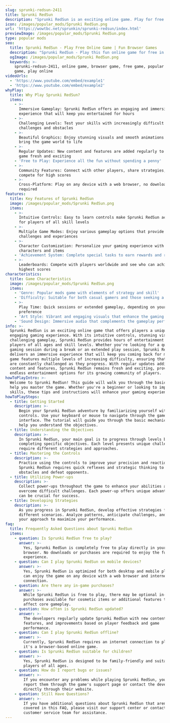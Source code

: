 ```yaml
---
slug: sprunki-redsun-2411
title: Sprunki RedSun
description: "Sprunki RedSun is an exciting online game. Play for free directly in your browser!"
icon: /images/popular_mods/Sprunki RedSun.png
url: 'https://wowtbc.net/sprunkin/sprunki-redsun/index.html'
previewImage: /images/popular_mods/Sprunki RedSun.png
type: popular mods
seo:
  title: Sprunki RedSun - Play Free Online Game | Fun Browser Games
  description: "Sprunki RedSun - Play this fun online game for free in your browser. No download required!"
  ogImage: /images/popular_mods/Sprunki RedSun.png
  keywords: >-
    sprunki-redsun-2411, online game, browser game, free game, popular mods
    game, play online
videoUrls:
  - 'https://www.youtube.com/embed/example1'
  - 'https://www.youtube.com/embed/example2'
whyPlay:
  title: Why Play Sprunki RedSun?
  items:
    - >-
      Immersive Gameplay: Sprunki RedSun offers an engaging and immersive gaming
      experience that will keep you entertained for hours
    - >-
      Challenging Levels: Test your skills with increasingly difficult
      challenges and obstacles
    - >-
      Beautiful Graphics: Enjoy stunning visuals and smooth animations that
      bring the game world to life
    - >-
      Regular Updates: New content and features are added regularly to keep the
      game fresh and exciting
    - 'Free to Play: Experience all the fun without spending a penny'
    - >-
      Community Features: Connect with other players, share strategies, and
      compete for high scores
    - >-
      Cross-Platform: Play on any device with a web browser, no downloads
      required
features:
  title: Key Features of Sprunki RedSun
  image: /images/popular_mods/Sprunki RedSun.png
  items:
    - >-
      Intuitive Controls: Easy to learn controls make Sprunki RedSun accessible
      for players of all skill levels
    - >-
      Multiple Game Modes: Enjoy various gameplay options that provide different
      challenges and experiences
    - >-
      Character Customization: Personalize your gaming experience with unique
      characters and items
    - 'Achievement System: Complete special tasks to earn rewards and recognition'
    - >-
      Leaderboards: Compete with players worldwide and see who can achieve the
      highest scores
characteristics:
  title: Game Characteristics
  image: /images/popular_mods/Sprunki RedSun.png
  items:
    - 'Genre: Popular mods game with elements of strategy and skill'
    - 'Difficulty: Suitable for both casual gamers and those seeking a challenge'
    - >-
      Play Time: Quick sessions or extended gameplay, depending on your
      preference
    - 'Art Style: Vibrant and engaging visuals that enhance the gaming experience'
    - 'Sound Design: Immersive audio that complements the gameplay perfectly'
info: >-
  Sprunki RedSun is an exciting online game that offers players a unique and
  engaging gaming experience. With its intuitive controls, stunning visuals, and
  challenging gameplay, Sprunki RedSun provides hours of entertainment for
  players of all ages and skill levels. Whether you're looking for a quick
  gaming session during a break or an extended play session, Sprunki RedSun
  delivers an immersive experience that will keep you coming back for more. The
  game features multiple levels of increasing difficulty, ensuring that players
  are constantly challenged as they progress. With regular updates adding new
  content and features, Sprunki RedSun remains fresh and exciting, providing
  endless entertainment options for its growing community of players.
howToPlayIntro: >-
  Welcome to Sprunki RedSun! This guide will walk you through the basics and
  help you master the game. Whether you're a beginner or looking to improve your
  skills, these tips and instructions will enhance your gaming experience.
howToPlaySteps:
  - title: Getting Started
    description: >-
      Begin your Sprunki RedSun adventure by familiarizing yourself with the
      controls. Use your keyboard or mouse to navigate through the game
      interface. The tutorial will guide you through the basic mechanics and
      help you understand the objectives.
  - title: Understanding the Objectives
    description: >-
      In Sprunki RedSun, your main goal is to progress through levels by
      completing specific objectives. Each level presents unique challenges that
      require different strategies and approaches.
  - title: Mastering the Controls
    description: >-
      Practice using the controls to improve your precision and reaction time.
      Sprunki RedSun requires quick reflexes and strategic thinking to overcome
      obstacles and defeat opponents.
  - title: Utilizing Power-ups
    description: >-
      Collect power-ups throughout the game to enhance your abilities and
      overcome difficult challenges. Each power-up offers unique advantages that
      can be crucial for success.
  - title: Developing Strategies
    description: >-
      As you progress in Sprunki RedSun, develop effective strategies for
      different scenarios. Analyze patterns, anticipate challenges, and adapt
      your approach to maximize your performance.
faq:
  title: Frequently Asked Questions about Sprunki RedSun
  items:
    - question: Is Sprunki RedSun free to play?
      answer: >-
        Yes, Sprunki RedSun is completely free to play directly in your web
        browser. No downloads or purchases are required to enjoy the full game
        experience.
    - question: Can I play Sprunki RedSun on mobile devices?
      answer: >-
        Yes, Sprunki RedSun is optimized for both desktop and mobile play. You
        can enjoy the game on any device with a web browser and internet
        connection.
    - question: Are there any in-game purchases?
      answer: >-
        While Sprunki RedSun is free to play, there may be optional in-game
        purchases available for cosmetic items or additional features that don't
        affect core gameplay.
    - question: How often is Sprunki RedSun updated?
      answer: >-
        The developers regularly update Sprunki RedSun with new content,
        features, and improvements based on player feedback and game
        performance.
    - question: Can I play Sprunki RedSun offline?
      answer: >-
        Currently, Sprunki RedSun requires an internet connection to play as
        it's a browser-based online game.
    - question: Is Sprunki RedSun suitable for children?
      answer: >-
        Yes, Sprunki RedSun is designed to be family-friendly and suitable for
        players of all ages.
    - question: How do I report bugs or issues?
      answer: >-
        If you encounter any problems while playing Sprunki RedSun, you can
        report them through the game's support page or contact the developers
        directly through their website.
    - question: Still Have Questions?
      answer: >-
        If you have additional questions about Sprunki RedSun that aren't
        covered in this FAQ, please visit our support center or contact our
        customer service team for assistance.
---
```


